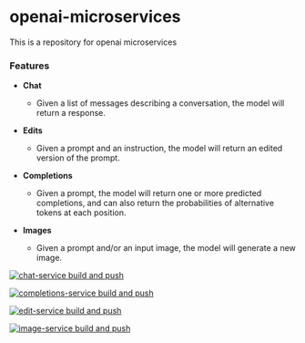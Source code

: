# openai-microservices
This is a repository for openai microservices

### Features
* **Chat**
  * Given a list of messages describing a conversation, the model will return a response. 

* **Edits**
  * Given a prompt and an instruction, the model will return an edited version of the prompt.

* **Completions**
  * Given a prompt, the model will return one or more predicted completions, and can also return the probabilities of alternative tokens at each position.

* **Images**
  * Given a prompt and/or an input image, the model will generate a new image.


[![chat-service build and push](https://github.com/hasithaprageeth/openai-microservices/actions/workflows/chat-service-build.yml/badge.svg)](https://github.com/hasithaprageeth/openai-microservices/actions/workflows/chat-service-build.yml)

[![completions-service build and push](https://github.com/hasithaprageeth/openai-microservices/actions/workflows/completions-service-build.yml/badge.svg)](https://github.com/hasithaprageeth/openai-microservices/actions/workflows/completions-service-build.yml)

[![edit-service build and push](https://github.com/hasithaprageeth/openai-microservices/actions/workflows/edit-service-build.yml/badge.svg)](https://github.com/hasithaprageeth/openai-microservices/actions/workflows/edit-service-build.yml)

[![image-service build and push](https://github.com/hasithaprageeth/openai-microservices/actions/workflows/image-service-build.yml/badge.svg)](https://github.com/hasithaprageeth/openai-microservices/actions/workflows/image-service-build.yml)